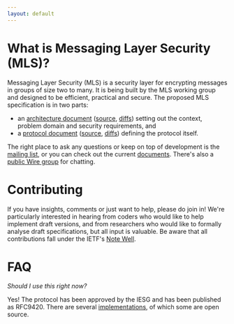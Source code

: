 ```yaml
---
layout: default
---
```


# What is Messaging Layer Security (MLS)?

Messaging Layer Security (MLS) is a security layer for encrypting messages in groups of size two to
many. It is being built by the MLS working group and designed to be efficient,
practical and secure. The proposed MLS specification is in two parts:

  - an [architecture document](https://messaginglayersecurity.rocks/mls-architecture/draft-ietf-mls-architecture.html) ([source](https://github.com/mlswg/mls-architecture/blob/master/draft-ietf-mls-architecture.md), [diffs](https://messaginglayersecurity.rocks/mls-architecture/))
    setting out the context, problem domain and security requirements, and
  - a [protocol document](https://www.rfc-editor.org/rfc/rfc9420.html) ([source](https://github.com/mlswg/mls-protocol/blob/master/rfc9420.md), [diffs](https://messaginglayersecurity.rocks/mls-protocol/)) defining the
    protocol itself.

The right place to ask any questions or keep on top of development is
the [mailing list](https://mailarchive.ietf.org/arch/browse/mls/), or
you can check out the current
[documents](https://datatracker.ietf.org/wg/mls/documents/). There's
also a [public Wire
group](https://app.wire.com/join/?key=qmrRRfaklMRm8UsYSqpA&code=KD8O6_Pvkli3pmzXbWtr)
for chatting.

# Contributing

If you have insights, comments or just want to help, please do join in!  We're
particularly interested in hearing from coders who would like to help implement
draft versions, and from researchers who would like to formally analyse draft
specifications, but all input is valuable. Be aware that all contributions fall
under the IETF's [Note Well](https://www.ietf.org/about/note-well/).

# FAQ

_Should I use this right now?_

Yes! The protocol has been approved by the IESG and has been published as RFC9420.
There are several [implementations](https://github.com/mlswg/mls-implementations), of
which some are open source.
